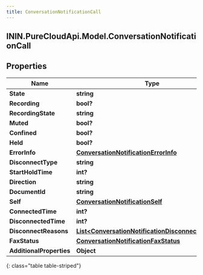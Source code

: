 ```yaml
---
title: ConversationNotificationCall
---
```

## ININ.PureCloudApi.Model.ConversationNotificationCall

## Properties

|Name | Type | Description | Notes|
|------------ | ------------- | ------------- | -------------|
| **State** | **string** |  | [optional] |
| **Recording** | **bool?** |  | [optional] |
| **RecordingState** | **string** |  | [optional] |
| **Muted** | **bool?** |  | [optional] |
| **Confined** | **bool?** |  | [optional] |
| **Held** | **bool?** |  | [optional] |
| **ErrorInfo** | [**ConversationNotificationErrorInfo**](ConversationNotificationErrorInfo.html) |  | [optional] |
| **DisconnectType** | **string** |  | [optional] |
| **StartHoldTime** | **int?** |  | [optional] |
| **Direction** | **string** |  | [optional] |
| **DocumentId** | **string** |  | [optional] |
| **Self** | [**ConversationNotificationSelf**](ConversationNotificationSelf.html) |  | [optional] |
| **ConnectedTime** | **int?** |  | [optional] |
| **DisconnectedTime** | **int?** |  | [optional] |
| **DisconnectReasons** | [**List&lt;ConversationNotificationDisconnectReasons&gt;**](ConversationNotificationDisconnectReasons.html) |  | [optional] |
| **FaxStatus** | [**ConversationNotificationFaxStatus**](ConversationNotificationFaxStatus.html) |  | [optional] |
| **AdditionalProperties** | **Object** |  | [optional] |
{: class="table table-striped"}


